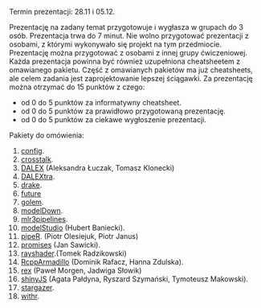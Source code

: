 Termin prezentacji: 28.11 i 05.12.

Prezentację na zadany temat przygotowuje i wygłasza w grupach do 3 osób. Prezentacja trwa do 7 minut. Nie wolno przygotować prezentacji z osobami, z którymi wykonywało się projekt na tym przedmiocie. Prezentację można przygotować z osobami z innej grupy ćwiczeniowej. Każda prezentacja powinna być również uzupełniona cheatsheetem z omawianego pakietu. Część z omawianych pakietów ma już cheatsheets, ale celem zadania jest zaprojektowanie lepszej ściągawki. Za prezentację można otrzymać do 15 punktów z czego:

 - od 0 do 5 punktów za informatywny cheatsheet.
 - od 0 do 5 punktów za prawidłowo przygotowaną prezentację.
 - od 0 do 5 punktów za ciekawe wygłoszenie prezentacji.

Pakiety do omówienia:

1. [config](https://github.com/rstudio/config).
1. [crosstalk](https://github.com/rstudio/crosstalk).
1. [DALEX](https://github.com/ModelOriented/DALEX) (Aleksandra Łuczak, Tomasz Klonecki)
1. [DALEXtra](https://github.com/ModelOriented/DALEXtra).
1. [drake](https://github.com/ropensci/drake).
1. [future](https://github.com/HenrikBengtsson/future)
1. [golem](https://github.com/ThinkR-open/golem).
1. [modelDown](https://github.com/ModelOriented/modelDown).
1. [mlr3pipelines](https://github.com/mlr-org/mlr3pipelines).
1. [modelStudio](https://github.com/ModelOriented/modelStudio) (Hubert Baniecki). 
1. [pipeR](https://github.com/renkun-ken/pipeR). (Piotr Olesiejuk, Piotr Janus)
1. [promises](https://github.com/rstudio/promises) (Jan Sawicki).
1. [rayshader](https://github.com/tylermorganwall/rayshader).(Tomek Radzikowski)
1. [RcppArmadillo](https://github.com/RcppCore/RcppArmadillo) (Dominik Rafacz, Hanna Zdulska).
1. [rex](https://github.com/kevinushey/rex) (Paweł Morgen, Jadwiga Słowik)
1. [shinyJS](https://github.com/daattali/shinyjs) (Agata Pałdyna, Ryszard Szymański, Tymoteusz Makowski).
1. [stargazer](https://github.com/cran/stargazer).
1. [withr](https://github.com/r-lib/withr).
